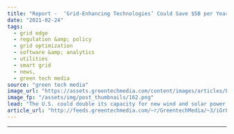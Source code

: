 ```yaml
---
title: "Report -  ‘Grid-Enhancing Technologies’ Could Save $5B per Year by Boosting US Renewables Capacity"
date: "2021-02-24"
tags: 
  - grid edge
  - regulation &amp; policy
  - grid optimization
  - software &amp; analytics
  - utilities
  - smart grid
  - news,
  - green tech media
source: "green tech media"
image_url: "https://assets.greentechmedia.com/content/images/articles/Electricians_Power_Lines_Transmission_XL_Shutterstock.jpg"
image_fp: "/assets/img/post_thumbnails/162.png"
lead: "The U.S. could double its capacity for new wind and solar power, save billions of dollars and cut millions of tons of carbon-dioxide emissions from its generation fleets if federal incentives can be aligned to deploy a suite of technologies to unlock ..."
article_url: "http://feeds.greentechmedia.com/~r/GreentechMedia/~3/iGrLosi3LOI/report-grid-enhancing-technologies-could-save-5b-per-year-double-u.s-renewables-capacity-growth"
---
```


---
